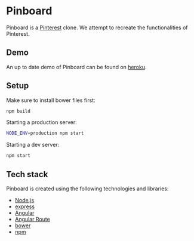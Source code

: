 
# Pinboard

Pinboard is a [Pinterest](https://www.pinterest.com/) clone. We attempt to 
recreate the functionalities of Pinterest.


## Demo

An up to date demo of Pinboard can be found on [heroku](http://fcc-dc-pinboard.herokuapp.com/).


## Setup

Make sure to install bower files first:
```sh
npm build
```

Starting a production server:
```sh
NODE_ENV=production npm start
```

Starting a dev server:
```sh
npm start
```


## Tech stack

Pinboard is created using the following technologies and libraries:
- [Node.js](https://nodejs.org/en/)
- [express](http://expressjs.com/)
- [Angular](https://angularjs.org/)
- [Angular Route](https://docs.angularjs.org/api/ngRoute/service/$route)
- [bower](http://bower.io/)
- [npm](https://www.npmjs.com/)



